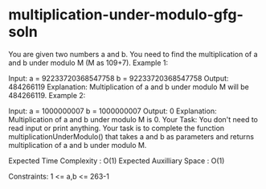 # multiplication-under-modulo-gfg-soln
You are given two numbers a and b. You need to find the multiplication of a and b under modulo M (M as 109+7).
Example 1:

Input:
a = 92233720368547758
b = 92233720368547758
Output: 484266119
Explanation: Multiplication of a and b 
under modulo M will be 484266119.
Example 2:

Input:
a = 1000000007
b = 1000000007
Output: 0
Explanation: Multiplication of a and b
under modulo M is 0.
Your Task:
You don't need to read input or print anything. Your task is to complete the function multiplicationUnderModulo() that takes a and b as parameters and returns multiplication of a and b under modulo M.

Expected Time Complexity : O(1)
Expected Auxilliary Space :  O(1)

Constraints:
1 <= a,b <= 263-1

 
